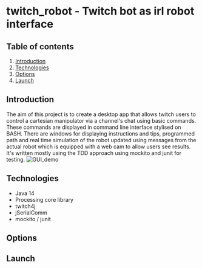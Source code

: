 # twitch_robot - Twitch bot as irl robot interface

## Table of contents
1. [Introduction](#introduction)
2. [Technologies](#technologies)
3. [Options](#options)
4. [Launch](#launch)

## Introduction <a name="introduction"></a>
The aim of this project is to create a desktop app that allows twitch users to control a cartesian manipulator 
via a channel's chat using basic commands. These commands are displayed in command line interface stylised on 
BASH. There are windows for displaying instructions and tips, programmed path and real time simulation of  the robot
updated using messages from the actual robot which is equipped with a web cam to allow users see results.
<br>
It's written mostly using the TDD approach using mockito and junit for testing. 
![GUI_demo](https://imgur.com/mSnVwVw.jpg)

## Technologies <a name="technologies"></a>
- Java 14
- Processing core library
- twitch4j
- jSerialComm
- mockito / junit

## Options <a name="options"></a>

## Launch <a name="launch"></a>

